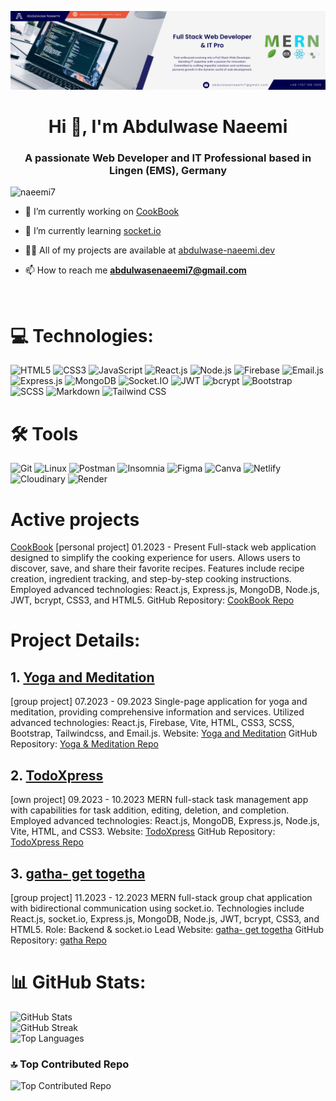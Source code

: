 ![banner](banner.png)

<h1 align="center">Hi 👋, I'm Abdulwase Naeemi</h1>
<h3 align="center">A passionate Web Developer and IT Professional based in Lingen (EMS), Germany</h3>

<p align="left"> <img src="https://komarev.com/ghpvc/?username=naeemi7&label=Profile%20views&color=0e75b6&style=flat" alt="naeemi7" /> </p>

- 🔭 I’m currently working on [CookBook](https://github.com/Naeemi7/CookBook)

- 🌱 I’m currently learning [socket.io](https://socket.io/)

- 👨‍💻 All of my projects are available at [abdulwase-naeemi.dev](abdulwase-naeemi.dev)

- 📫 How to reach me **abdulwasenaeemi7@gmail.com**

<br>

# 💻 Technologies:

![HTML5](https://img.shields.io/badge/HTML5-%23E34F26.svg?style=for-the-badge&logo=html5&logoColor=white)
![CSS3](https://img.shields.io/badge/CSS3-%231572B6.svg?style=for-the-badge&logo=css3&logoColor=white)
![JavaScript](https://img.shields.io/badge/JavaScript-%23323330.svg?style=for-the-badge&logo=javascript&logoColor=%23F7DF1E)
![React.js](https://img.shields.io/badge/React.js-%2320232a.svg?style=for-the-badge&logo=react&logoColor=%2361DAFB)
![Node.js](https://img.shields.io/badge/Node.js-6DA55F?style=for-the-badge&logo=node.js&logoColor=white)
![Firebase](https://img.shields.io/badge/Firebase-%23039BE5.svg?style=for-the-badge&logo=firebase)
![Email.js](https://img.shields.io/badge/Email.js-333333?style=for-the-badge)
![Express.js](https://img.shields.io/badge/Express.js-%23404d59.svg?style=for-the-badge)
![MongoDB](https://img.shields.io/badge/MongoDB-%234ea94b.svg?style=for-the-badge&logo=mongodb&logoColor=white)
![Socket.IO](https://img.shields.io/badge/Socket.IO-010101?style=for-the-badge&logo=socket.io&logoColor=white)
![JWT](https://img.shields.io/badge/JWT-000000?style=for-the-badge&logo=jsonwebtoken&logoColor=white)
![bcrypt](https://img.shields.io/badge/bcrypt-2A3036?style=for-the-badge&logo=npm&logoColor=white)
![Bootstrap](https://img.shields.io/badge/Bootstrap-%23563D7C.svg?style=for-the-badge&logo=bootstrap&logoColor=white)
![SCSS](https://img.shields.io/badge/SCSS-hotpink.svg?style=for-the-badge&logo=SASS&logoColor=white)
![Markdown](https://img.shields.io/badge/Markdown-%23000000.svg?style=for-the-badge&logo=markdown&logoColor=white)
![Tailwind CSS](https://img.shields.io/badge/Tailwind%20CSS-38B2AC?style=for-the-badge&logo=tailwind-css&logoColor=white)

# 🛠️ Tools

![Git](https://img.shields.io/badge/Git-fc6d26?style=for-the-badge&logo=git&logoColor=white)
![Linux](https://img.shields.io/badge/Linux-FCC624?style=for-the-badge&logo=linux&logoColor=black)
![Postman](https://img.shields.io/badge/Postman-FF6C37?style=for-the-badge&logo=postman&logoColor=white)
![Insomnia](https://img.shields.io/badge/Insomnia-black?style=for-the-badge&logo=insomnia&logoColor=5849BE)
![Figma](https://img.shields.io/badge/Figma-%23F24E1E.svg?style=for-the-badge&logo=figma&logoColor=white)
![Canva](https://img.shields.io/badge/Canva-%2300C4CC.svg?style=for-the-badge&logo=Canva&logoColor=white)
![Netlify](https://img.shields.io/badge/Netlify-%23000000.svg?style=for-the-badge&logo=netlify&logoColor=#00C7B7)
![Cloudinary](https://img.shields.io/badge/Cloudinary-4285F4?style=for-the-badge&logo=cloudinary&logoColor=white)
![Render](https://img.shields.io/badge/Render-239120?style=for-the-badge&logo=render&logoColor=white)

# Active projects

[CookBook](https://github.com/Naeemi7/CookBook)
[personal project]
01.2023 - Present
Full-stack web application designed to simplify the cooking experience for users. Allows users to discover, save, and share their favorite recipes. Features include recipe creation, ingredient tracking, and step-by-step cooking instructions. Employed advanced technologies: React.js, Express.js, MongoDB, Node.js, JWT, bcrypt, CSS3, and HTML5.
GitHub Repository: [CookBook Repo](https://github.com/Naeemi7/CookBook)

# Project Details:

## 1. [Yoga and Meditation](https://github.com/Naeemi7/CookBook)

[group project]
07.2023 - 09.2023
Single-page application for yoga and meditation, providing comprehensive information and services. Utilized advanced technologies: React.js, Firebase, Vite, HTML, CSS3, SCSS, Bootstrap, Tailwindcss, and Email.js.
Website: [Yoga and Meditation](https://yoga-and-meditation.netlify.app)
GitHub Repository: [Yoga & Meditation Repo](https://github.com/Naeemi7/yoga-and-meditation)

## 2. [TodoXpress](https://github.com/naeemi7/TodoXpress)

[own project]
09.2023 - 10.2023
MERN full-stack task management app with capabilities for task addition, editing, deletion, and completion. Employed advanced technologies: React.js, MongoDB, Express.js, Node.js, Vite, HTML, and CSS3.
Website: [TodoXpress](https://todoxpress.onrender.com)
GitHub Repository: [TodoXpress Repo](https://github.com/naeemi7/TodoXpress)

## 3. [gatha- get togetha](https://github.com/naeemi7/gatha)

[group project]
11.2023 - 12.2023
MERN full-stack group chat application with bidirectional communication using socket.io. Technologies include React.js, socket.io, Express.js, MongoDB, Node.js, JWT, bcrypt, CSS3, and HTML5.
Role: Backend & socket.io Lead
Website: [gatha- get togetha](https://todoxpress.onrender.com)
GitHub Repository: [gatha Repo](https://github.com/naeemi7/gatha)

# 📊 GitHub Stats:

![GitHub Stats](https://github-readme-stats.vercel.app/api?username=naeemi7&theme=dark&hide_border=false&include_all_commits=true&count_private=true)
<br>
![GitHub Streak](https://github-readme-streak-stats.herokuapp.com/?user=naeemi7&theme=dark&hide_border=false)
<br>
![Top Languages](https://github-readme-stats.vercel.app/api/top-langs/?username=naeemi7&theme=dark&hide_border=false&include_all_commits=true&count_private=true&layout=compact)

### 🔝 Top Contributed Repo

![Top Contributed Repo](https://github-contributor-stats.vercel.app/api?username=naeemi7&limit=5&theme=dark&combine_all_yearly_contributions=true)
